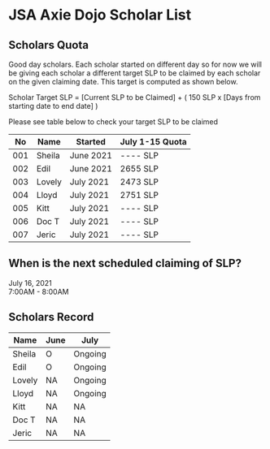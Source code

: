 # JSA Axie Dojo Scholar List



## Scholars Quota
Good day scholars. Each scholar started on different day so for now we will be giving each scholar a different target SLP to be claimed by each scholar on the given claiming date. This target is computed as shown below.  
  
Scholar Target SLP = [Current SLP to be Claimed] + ( 150 SLP x [Days from starting date to end date] )  
  
Please see table below to check your target SLP to be claimed

| No  | Name | Started  | July 1-15 Quota |
| ------------- | ------------- | ------------- | ------------- |
| 001  | Sheila  | June 2021 | ---- SLP |
| 002  | Edil | June 2021 | 2655 SLP |
| 003  | Lovely  | July 2021 | 2473 SLP |
| 004  | Lloyd | July 2021 | 2751 SLP |
| 005  | Kitt | July 2021 | ---- SLP |
| 006  | Doc T | July 2021 | ---- SLP |
| 007  | Jeric | July 2021 | ---- SLP |

## When is the next scheduled claiming of SLP?
July 16, 2021  
7:00AM - 8:00AM

## Scholars Record
| Name  | June | July  |
| ------------- | ------------- | ------------- |
| Sheila  | O  | Ongoing |
| Edil  | O | Ongoing |
| Lovely  | NA  | Ongoing |
| Lloyd  | NA  | Ongoing |
| Kitt  | NA  | NA |
| Doc T | NA  | NA |
| Jeric | NA  | NA |
  
